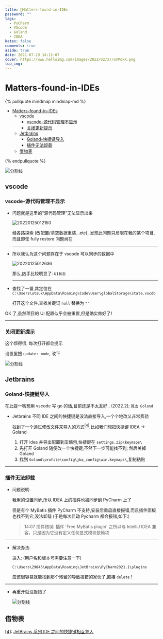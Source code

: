 ```yaml
---
title: 🤔Matters-found-in-IDEs
password: ""
tags:
  - PyCharm
  - VScode
  - Goland
  - IDEA
katex: false
comments: true
aside: true
date: 2021-07-29 14:11:07
cover: https://www.helloimg.com/images/2022/02/27/GVPokK.png
top_img:
---
```


# Matters-found-in-IDEs

<!--
 * @?: *********************************************************************
 * @Author: Weidows
 * @LastEditors: Weidows
 * @LastEditTime: 2022-08-14 16:16:26
 * @FilePath: \Blog-private\source\_posts\tools\IDE-matters.md
 * @Description:
 * @!: *********************************************************************
-->

{% pullquote mindmap mindmap-md %}

- [Matters-found-in-IDEs](#matters-found-in-ides)
  - [vscode](#vscode)
    - [vscode-源代码管理不显示](#vscode-源代码管理不显示)
    - [关闭更新提示](#关闭更新提示)
  - [Jetbrains](#jetbrains)
    - [Goland-快捷键导入](#goland-快捷键导入)
    - [插件无法卸载](#插件无法卸载)
  - [借物表](#借物表)

{% endpullquote %}

<a>![分割线](https://www.helloimg.com/images/2022/07/01/ZM0SoX.png)</a>

## vscode

### vscode-源代码管理不显示

- 问题就是这里的"源代码管理"无法显示出来

  <img src="https://www.helloimg.com/images/2022/02/27/GVAlkD.png" alt="20220125012150" />

  经各路探索 (改配置/清空数据重装...etc), 发现此问题只局限在我的某个项目,而且即使 fully restore 问题尚在

  ***

- 所以我认为这个问题存在于 vscode 可以同步的数据中

  <img src="https://www.helloimg.com/images/2022/02/27/GVSbPS.png" alt="20220125012636" />

  那么,凶手比较明显了: `UI状态`

  ***

- 查找了一番,其定位在 `C:\Users\utsuk\AppData\Roaming\Code\User\globalStorage\state.vscdb`

  打开这个文件,查找关键词 `null` 替换为 `""`

OK 了,虽然项目的 UI 配置似乎会被重置,但是确实修好了!

---

### 关闭更新提示

这个烦得很, 每次打开都会提示

设置里搜 `update: mode`, 改下

<a>![分割线](https://www.helloimg.com/images/2022/07/01/ZM0SoX.png)</a>

## Jetbrains

### Goland-快捷键导入

在此提一嘴想用 vscode 写 go 的话,目前还是不太友好.. (2022.2); `首选 Goland`

- Jetbrains 不同 IDE 之间的快捷键是没法直接导入,一个个地改又非常费劲

  找到了一个通过修改文件来导入的方式<sup id='cite_ref-04'>[\[4\]](#cite_note-04)</sup>,比如我们想把快捷键 IDEA -> Goland

  1. 打开 idea 并导出配置到压缩包,快捷键在 `settings.zip\keymaps\`
  2. 先打开 Goland 随便改一个快捷键,不然下一步可能找不到; 然后关掉 Goland
  3. 找到 `Goland\profile\config\jba_config\win.keymaps\`,复制粘贴

---

### 插件无法卸载

- 问题说明:

  我用的设置同步,所以 IDEA 上的插件也被同步到 PyCharm 上了

  但是有个 MyBatis 插件 PyCharm 不支持,安装后重启直接报错,而且插件面板也找不到它,没法卸载 (于是每次启动 Pycharm 都会报错,如下:)

  > 14:07 插件错误: 插件 'Free MyBatis plugin' 之所以与 IntelliJ IDEA 兼容，只是因为它没有定义任何显式模块依赖项

---

- 解决办法:

  进入: (用户名和版本号需要注意一下)

  ```
  C:\Users\29845\AppData\Roaming\JetBrains\PyCharm2021.1\plugins
  ```

  应该很容易就能找到那个残留的导致报错的家伙了,直接 `delete` !

---

- 再重开就没报错了.

  <a>![分割线](https://www.helloimg.com/images/2022/07/01/ZM0SoX.png)</a>

## 借物表

<a name='cite_note-04' href='#cite_ref-04'>[4]</a>: [JetBrains 系列 IDE 之间的快捷键相互导入](https://www.cnblogs.com/devzyc/p/14084488.html)
